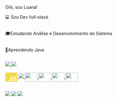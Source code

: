 Oiiii, sou Luana!

💻 Sou Dev full-stack


##
🎓Estudando Análise e Desenvolvimento de Sistema
##
📌Aprendendo Java
##

<div>
  <a href="https://github.com/Luabarbosa">
  <img height="150em" src="https://github-readme-stats.vercel.app/api?username=Luabarbosa&show_icons=true&theme=monokai&include_all_commits=true&count_private=true"/>
  <img height="150em" src="https://github-readme-stats.vercel.app/api/top-langs/?username=Luabarbosa&layout=compact&langs_count=7&theme=monokai"/>
</div>

<div style="display: inline_block"> <br>
  <img align="center" height="30" width="40" src="https://raw.githubusercontent.com/devicons/devicon/master/icons/javascript/javascript-plain.svg">
  
  <img src="https://img.shields.io/badge/HTML-239120?style=for-the-badge&logo=html5&logoColor=white">
  <img align="center" height="30" width="40" src="https://img.shields.io/badge/CSS-239120?&style=for-the-badge&logo=css3&logoColor=white">
  <img align="center" height="30" width="40" src="https://img.shields.io/badge/JavaScript-F7DF1E?style=for-the-badge&logo=javascript&logoColor=black">
  <img align="center" height="30" width="40" src="https://img.shields.io/badge/Node.js-43853D?style=for-the-badge&logo=node.js&logoColor=white">
   <img align="center" height="30" width="40" src="	https://img.shields.io/badge/Java-ED8B00?style=for-the-badge&logo=java&logoColor=white">
   
  
  
  
</div>
  
  ##
  
  
  
  <a href="https://instagram.com/luabarbosa" target="_blank"><img src="https://img.shields.io/badge/-Instagram-%23E4405F?style=for-the-badge&logo=instagram&logoColor=white" target="_blank"></a>
 	  <a href = "mailto:luabarbosaferreira@gmail.com"><img src="https://img.shields.io/badge/-Gmail-%23333?style=for-the-badge&logo=gmail&logoColor=white" target="_blank"></a>
  <a href="https://www.linkedin.com/in/luana-barbosa-ferreira/" target="_blank"><img src="https://img.shields.io/badge/-LinkedIn-%230077B5?style=for-the-badge&logo=linkedin&logoColor=white" target="_blank"></a> 

